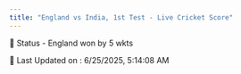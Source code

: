```yaml
---
title: "England vs India, 1st Test - Live Cricket Score"
---
```


📑 Status - England won by 5 wkts

📝 Last Updated on : 6/25/2025, 5:14:08 AM  

